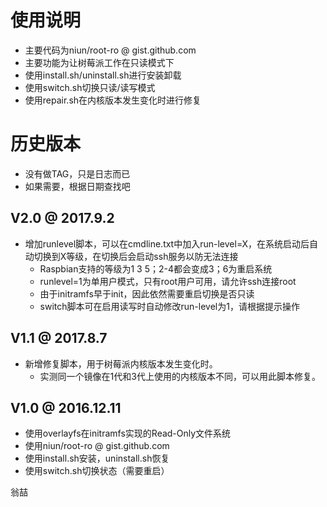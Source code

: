 # 使用说明
- 主要代码为niun/root-ro @ gist.github.com
- 主要功能为让树莓派工作在只读模式下
- 使用install.sh/uninstall.sh进行安装卸载
- 使用switch.sh切换只读/读写模式
- 使用repair.sh在内核版本发生变化时进行修复

# 历史版本
- 没有做TAG，只是日志而已
- 如果需要，根据日期查找吧

## V2.0 @ 2017.9.2
- 增加runlevel脚本，可以在cmdline.txt中加入run-level=X，在系统启动后自动切换到X等级，在切换后会启动ssh服务以防无法连接
   - Raspbian支持的等级为1 3 5；2-4都会变成3；6为重启系统
   - runlevel=1为单用户模式，只有root用户可用，请允许ssh连接root
   - 由于initramfs早于init，因此依然需要重启切换是否只读
   - switch脚本可在启用读写时自动修改run-level为1，请根据提示操作

## V1.1 @ 2017.8.7
- 新增修复脚本，用于树莓派内核版本发生变化时。
   - 实测同一个镜像在1代和3代上使用的内核版本不同，可以用此脚本修复。

## V1.0 @ 2016.12.11
- 使用overlayfs在initramfs实现的Read-Only文件系统
- 使用niun/root-ro @ gist.github.com
- 使用install.sh安装，uninstall.sh恢复
- 使用switch.sh切换状态（需要重启）


翁喆
